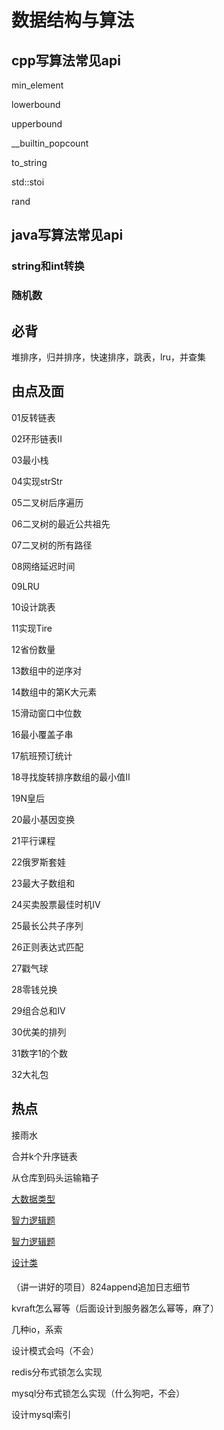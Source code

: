 # 数据结构与算法


## cpp写算法常见api

min_element

lowerbound

upperbound

__builtin_popcount

to_string

std::stoi

rand

## java写算法常见api

### string和int转换

### 随机数

## 必背

堆排序，归并排序，快速排序，跳表，lru，并查集


## 由点及面

01反转链表

02环形链表II

03最小栈

04实现strStr

05二叉树后序遍历

06二叉树的最近公共祖先

07二叉树的所有路径

08网络延迟时间

09LRU

10设计跳表

11实现Tire

12省份数量

13数组中的逆序对

14数组中的第K大元素

15滑动窗口中位数

16最小覆盖子串

17航班预订统计

18寻找旋转排序数组的最小值II

19N皇后

20最小基因变换

21平行课程

22俄罗斯套娃

23最大子数组和

24买卖股票最佳时机IV

25最长公共子序列

26正则表达式匹配

27戳气球

28零钱兑换

29组合总和IV

30优美的排列

31数字1的个数

32大礼包

## 热点

接雨水

合并k个升序链表

从仓库到码头运输箱子


[大数据类型](https://blog.51cto.com/u_8887390/3308860)

[智力逻辑题](https://www.nowcoder.com/discuss/post/422437030006673408) 

[智力逻辑题](https://interviewguide.cn/notes/03-hunting_job/02-interview/06-intelligence.html)

[设计类](https://soulmachine.gitbooks.io/system-design/content/cn/)




#### 

（讲一讲好的项目）824append追加日志细节

kvraft怎么幂等（后面设计到服务器怎么幂等，麻了）

几种io，系索

设计模式会吗（不会）

redis分布式锁怎么实现

mysql分布式锁怎么实现（什么狗吧，不会）

设计mysql索引
























